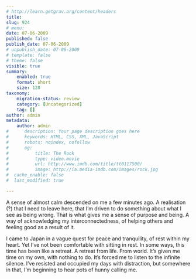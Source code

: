 ```yaml
---
# http://learn.getgrav.org/content/headers
title: 
slug: 924
# menu: 
date: 07-06-2009
published: false
publish_date: 07-06-2009
# unpublish_date: 07-06-2009
# template: false
# theme: false
visible: true
summary:
    enabled: true
    format: short
    size: 128
taxonomy:
    migration-status: review
    category: [Uncategorized]
    tag: []
author: admin
metadata:
    author: admin
#      description: Your page description goes here
#      keywords: HTML, CSS, XML, JavaScript
#      robots: noindex, nofollow
#      og:
#          title: The Rock
#          type: video.movie
#          url: http://www.imdb.com/title/tt0117500/
#          image: http://ia.media-imdb.com/images/rock.jpg
#  cache_enable: false
#  last_modified: true

---
```


A sense of almost calm descended on me a few minutes ago. A realisation (?) that I need to leave here, that I’m driven to do something about what I see as being wrong. That is what gives me a sense of purpose and being. A way of acknowledging my interconnectedness, of helping others and feeling good as a result of it.

I came to Japan in a vague quest for peace and tranquility, of rest within my heart. Yet I’ve not been comfortable with sitting in rest. In some ways, this time has been like a retreat. A retreat from life. From world. It’s given me time on my own, with nothing to do. It’s forced me to listen to the infinite silence. I’ve resisted and occupied my days with distraction, but somewhere in that, I’m beginning to hear pots of hunny calling me.